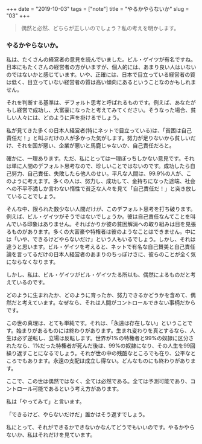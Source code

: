 +++
date = "2019-10-03"
tags = ["note"]
title = "やるかやらないか"
slug = "03"
+++

> 偶然と必然、どちらが正しいのでしょう？私の考えを明かします。

### やるかやらないか。

私は、たくさんの経営者の意見を読んでいました。ビル・ゲイツが有名ですね。日本にもたくさんの経営者の方がいますが、個人的には、あまり良い人はいないのではないかと感じています。いや、正確には、日本で目立っている経営者の質は低く、目立っていない経営者の質は高い傾向にあるということなのかもしれません。

それを判断する基準は、デフォルト思考と呼ばれるものです。例えば、あなたがもし経営で成功し、大富豪になったと考えてみてください。そうなった場合、貧しい人々には、どのように声を掛けるでしょう。

私が見てきた多くの日本人経営者(特にネットで目立っている)は、「貧困は自己責任だ！」と叫ぶだけの人が多かった気がします。努力が足りないから貧しいだけ、それを国が悪い、企業が悪いと馬鹿じゃないか、自己責任だろと。

確かに、一理あります。ただ、私にとっては一理ぽっちしかない意見です。それは単に人間のデフォルト思考なので、珍しいことではないのです。成功したら自己努力、自己責任、失敗したら他人のせい。平凡な人間は、99.9%の人が、このように考えます。多くの人は、努力し、成功して、金持ちになった途端、社会への不平不満しか言わない惰性で貧乏な人々を見て「自己責任だ！」と突き放していることでしょう。

そんな中、限られた数少ない人間だけが、このデフォルト思考を打ち破ります。例えば、ビル・ゲイツがそうではないでしょうか。彼は自己責任なんてことを叫んでいる印象はありません。そればかりか彼の貧困解消への取り組みは目を見張るものがあります。多くの大富豪や特権者は彼のようなことはできません。中には「いや、できるけどやらないだけ」という人もいるでしょう。しかし、それは違うと思います。ビル・ゲイツを考えると、ネットで有名な自己賛美と自己責任論を言ってるだけの日本人経営者のあまりのちっぽけさに、彼らのことが全く気にならなくなります。

しかし、私は、ビル・ゲイツがビル・ゲイツたる所以も、偶然によるものだと考えているのです。

どのように生まれたか、どのように育ったか、努力できるかどうかを含めて、偶然だと考えています。なぜなら、それは人間がコントロールできない事柄だからです。

この世の真理は、とても単純です。それは、「永遠は存在しない」ということです。始まりがあるものには終わりがあります。生まれ変わりを真とするなら、人生は必ず逆転し、立場は反転します。世界が1%の特権者と99%の奴隷に区分されたなら、1%だった特権者が死んだ後は、99%の奴隷になり、その人生を99回繰り返すことになるでしょう。それが世の中の残酷なところでも在り、公平なところでもあります。永遠の支配は成立し得ない。どんなものにも終わりがあります。

ここで、この世は偶然ではなく、全ては必然である。全ては予測可能であり、コントロール可能であるという考え方があります。

私は「やってみて」と言います。

「できるけど、やらないだけだ」誰かはそう返すでしょう。

私にとって、それができるかできないかなんてどうでもいいのです。やるかやらないか、私はそれだけを見ています。

